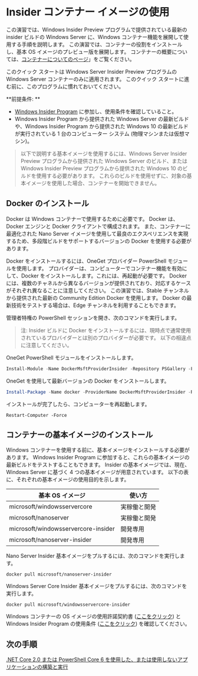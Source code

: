 # <a name="using-insider-container-images"></a>Insider コンテナー イメージの使用

この演習では、Windows Insider Preview プログラムで提供されている最新の insider ビルドの Windows Server に、Windows コンテナー機能を展開して使用する手順を説明します。 この演習では、コンテナーの役割をインストールし、基本 OS イメージのプレビュー版を展開します。 コンテナーの概要については、[コンテナーについてのページ](../about/index.md)」をご覧ください。

このクイック スタートは Windows Server Insider Preview プログラムの Windows Server コンテナーのみに適用されます。 このクイック スタートに進む前に、このプログラムに慣れておいてください。

**前提条件: **

- [Windows Insider Program](https://insider.windows.com/GettingStarted) に参加し、使用条件を確認していること。
- Windows Insider Program から提供された Windows Server の最新ビルドや、Windows Insider Program から提供された Windows 10 の最新ビルドが実行されている 1 台のコンピューター システム (物理マシンまたは仮想マシン)。

>以下で説明する基本イメージを使用するには、Windows Server Insider Preview プログラムから提供された Windows Server のビルド、または Windows Insider Preview プログラムから提供された Windows 10 のビルドを使用する必要があります。 これらのビルドを使用せずに、対象の基本イメージを使用した場合、コンテナーを開始できません。

## <a name="install-docker"></a>Docker のインストール
Docker は Windows コンテナーで使用するために必要です。 Docker は、Docker エンジンと Docker クライアントで構成されます。 また、コンテナーに最適化された Nano Server イメージを使用して最良のエクスペリエンスを実現するため、多段階ビルドをサポートするバージョンの Docker を使用する必要があります。

Docker をインストールするには、OneGet プロバイダー PowerShell モジュールを使用します。 プロバイダーは、コンピューターでコンテナー機能を有効にして、Docker をインストールします。これには、再起動が必要です。 Docker には、複数のチャネルから異なるバージョンが提供されており、対応するケースがそれぞれ異なることに注意してください。 この演習では、Stable チャンネルから提供された最新の Community Edition Docker を使用します。 Docker の最新技術をテストする場合は、Edge チャンネルを利用することもできます。

管理者特権の PowerShell セッションを開き、次のコマンドを実行します。

>注: Insider ビルドに Docker をインストールするには、現時点で通常使用されているプロバイダーとは別のプロバイダーが必要です。 以下の相違点に注意してください。

OneGet PowerShell モジュールをインストールします。
```powershell
Install-Module -Name DockerMsftProviderInsider -Repository PSGallery -Force
```
OneGet を使用して最新バージョンの Docker をインストールします。
```powershell
Install-Package -Name docker -ProviderName DockerMsftProviderInsider -RequiredVersion 17.06.0-ce
```
インストールが完了したら、コンピューターを再起動します。
```
Restart-Computer -Force
```

## <a name="install-base-container-image"></a>コンテナーの基本イメージのインストール

Windows コンテナーを使用する前に、基本イメージをインストールする必要があります。 Windows Insider Program に参加すると、これらの基本イメージの最新ビルドをテストすることもできます。 Insider の基本イメージでは、現在、Windows Server に基づく 4 つの基本イメージが用意されています。 以下の表に、それぞれの基本イメージの使用目的を示します。

| 基本 OS イメージ                       | 使い方                      |
|-------------------------------------|----------------------------|
| microsoft/windowsservercore         | 実稼働と開発 |
| microsoft/nanoserver                | 実稼働と開発 |
| microsoft/windowsservercore-insider | 開発専用           |
| microsoft/nanoserver-insider        | 開発専用           |

Nano Server Insider 基本イメージをプルするには、次のコマンドを実行します。

```
docker pull microsoft/nanoserver-insider
```

Windows Server Core Insider 基本イメージをプルするには、次のコマンドを実行します。

```
docker pull microsoft/windowsservercore-insider
```

Windows コンテナーの OS イメージの使用許諾契約書 ([ここをクリック](../EULA.md )) と Windows Insider Program の使用条件 ([ここをクリック](https://www.microsoft.com/en-us/software-download/windowsinsiderpreviewserver)) を確認してください。

## <a name="next-steps"></a>次の手順

[.NET Core 2.0 または PowerShell Core 6 を使用した、または使用しないアプリケーションの構築と実行](./Nano-RS3-.NET-Core-and-PS.md)
